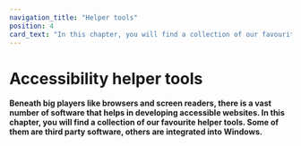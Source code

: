 ```yaml
---
navigation_title: "Helper tools"
position: 4
card_text: "In this chapter, you will find a collection of our favourite helper tools."
---
```


# Accessibility helper tools

**Beneath big players like browsers and screen readers, there is a vast number of software that helps in developing accessible websites. In this chapter, you will find a collection of our favourite helper tools. Some of them are third party software, others are integrated into Windows.**

